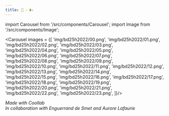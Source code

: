 ```yaml
---
title: 🔵 💧 🌬️
---
```


import Carousel from '/src/components/Carousel';
import Image from '/src/components/Image';

<Carousel images = {[
'img/bd25h2022/00.png',
'img/bd25h2022/01.png',
'img/bd25h2022/02.png',
'img/bd25h2022/03.png',
'img/bd25h2022/04.png',
'img/bd25h2022/05.png',
'img/bd25h2022/06.png',
'img/bd25h2022/07.png',
'img/bd25h2022/08.png',
'img/bd25h2022/09.png',
'img/bd25h2022/10.png',
'img/bd25h2022/11.png',
'img/bd25h2022/12.png',
'img/bd25h2022/13.png',
'img/bd25h2022/14.png',
'img/bd25h2022/15.png',
'img/bd25h2022/16.png',
'img/bd25h2022/17.png',
'img/bd25h2022/18.png',
'img/bd25h2022/19.png',
'img/bd25h2022/20.png',
'img/bd25h2022/21.png',
'img/bd25h2022/22.png',
'img/bd25h2022/23.png',
]}/>

_Made with Coollab_<br/>
_In collaboration with Enguerrand de Smet and Aurore Lafaurie_
